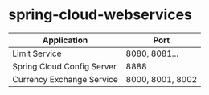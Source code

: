 # spring-cloud-webservices

|  Application           | Port              |
|------------------------|-------------------|
| Limit Service          | 8080, 8081...     |
| Spring Cloud Config Server  | 8888 |
| Currency Exchange Service | 8000, 8001, 8002 |
